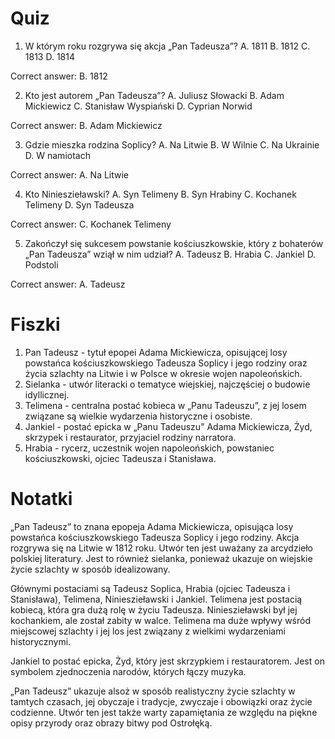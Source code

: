  # Quiz
1. W którym roku rozgrywa się akcja „Pan Tadeusza”?
A. 1811
B. 1812
C. 1813
D. 1814

Correct answer: B. 1812

2. Kto jest autorem „Pan Tadeusza”?
A. Juliusz Słowacki
B. Adam Mickiewicz
C. Stanisław Wyspiański
D. Cyprian Norwid

Correct answer: B. Adam Mickiewicz

3. Gdzie mieszka rodzina Soplicy?
A. Na Litwie
B. W Wilnie
C. Na Ukrainie
D. W namiotach

Correct answer: A. Na Litwie

4. Kto Ninieszieławski?
A. Syn Telimeny
B. Syn Hrabiny
C. Kochanek Telimeny
D. Syn Tadeusza

Correct answer: C. Kochanek Telimeny

5. Zakończył się sukcesem powstanie kościuszkowskie, który z bohaterów „Pan Tadeusza” wziął w nim udział?
A. Tadeusz
B. Hrabia
C. Jankiel
D. Podstoli

Correct answer: A. Tadeusz

# Fiszki
1. Pan Tadeusz - tytuł epopei Adama Mickiewicza, opisującej losy powstańca kościuszkowskiego Tadeusza Soplicy i jego rodziny oraz życia szlachty na Litwie i w Polsce w okresie wojen napoleońskich.
2. Sielanka - utwór literacki o tematyce wiejskiej, najczęściej o budowie idyllicznej.
3. Telimena - centralna postać kobieca w „Panu Tadeuszu”, z jej losem związane są wielkie wydarzenia historyczne i osobiste.
4. Jankiel - postać epicka w „Panu Tadeuszu” Adama Mickiewicza, Żyd, skrzypek i restaurator, przyjaciel rodziny narratora.
5. Hrabia - rycerz, uczestnik wojen napoleońskich, powstaniec kościuszkowski, ojciec Tadeusza i Stanisława.

# Notatki
„Pan Tadeusz” to znana epopeja Adama Mickiewicza, opisująca losy powstańca kościuszkowskiego Tadeusza Soplicy i jego rodziny. Akcja rozgrywa się na Litwie w 1812 roku. Utwór ten jest uważany za arcydzieło polskiej literatury. Jest to również sielanka, ponieważ ukazuje on wiejskie życie szlachty w sposób idealizowany.

Głównymi postaciami są Tadeusz Soplica, Hrabia (ojciec Tadeusza i Stanisława), Telimena, Ninieszieławski i Jankiel. Telimena jest postacią kobiecą, która gra dużą rolę w życiu Tadeusza. Ninieszieławski był jej kochankiem, ale został zabity w walce. Telimena ma duże wpływy wśród miejscowej szlachty i jej los jest związany z wielkimi wydarzeniami historycznymi.

Jankiel to postać epicka, Żyd, który jest skrzypkiem i restauratorem. Jest on symbolem zjednoczenia narodów, których łączy muzyka.

„Pan Tadeusz” ukazuje alsoż w sposób realistyczny życie szlachty w tamtych czasach, jej obyczaje i tradycje, zwyczaje i obowiązki oraz życie codzienne. Utwór ten jest także warty zapamiętania ze względu na piękne opisy przyrody oraz obrazy bitwy pod Ostrołęką.